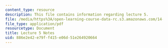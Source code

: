```yaml
---
content_type: resource
description: This file contains information regarding lecture 5.
file: /media/https%3A/open-learning-course-data-rc.s3.amazonaws.com/14-581-international-economics-i-spring-2013/886e2e42e79ff415e06d51e264920664_MIT14_581S13_classnotes5.pdf
file_type: application/pdf
resourcetype: Document
title: Lecture 5 Notes
uid: 886e2e42-e79f-f415-e06d-51e264920664
---
```

